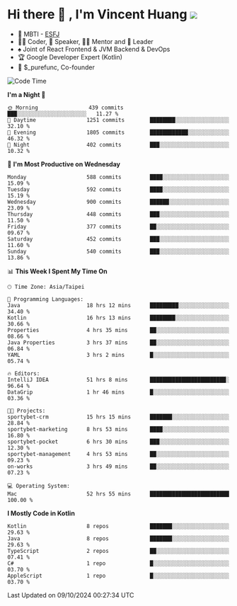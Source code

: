 # Hi there 👋 , I'm Vincent Huang ![](https://komarev.com/ghpvc/?username=Jian-Min-Huang)
- 👀 MBTI - [ESFJ](https://www.16personalities.com/esfj-personality)
- 👨‍💻 Coder, 🎤 Speaker, 👨‍🏫 Mentor and 🚀 Leader
- ♠️ Joint of React Frontend & JVM Backend & DevOps
- 🏆 Google Developer Expert (Kotlin)
- 💼 $_purefunc, Co-founder

<!--START_SECTION:waka-->
![Code Time](http://img.shields.io/badge/Code%20Time-4%2C604%20hrs%206%20mins-blue)

**I'm a Night 🦉** 

```text
🌞 Morning                439 commits         ███░░░░░░░░░░░░░░░░░░░░░░   11.27 % 
🌆 Daytime                1251 commits        ████████░░░░░░░░░░░░░░░░░   32.10 % 
🌃 Evening                1805 commits        ████████████░░░░░░░░░░░░░   46.32 % 
🌙 Night                  402 commits         ███░░░░░░░░░░░░░░░░░░░░░░   10.32 % 
```
📅 **I'm Most Productive on Wednesday** 

```text
Monday                   588 commits         ████░░░░░░░░░░░░░░░░░░░░░   15.09 % 
Tuesday                  592 commits         ████░░░░░░░░░░░░░░░░░░░░░   15.19 % 
Wednesday                900 commits         ██████░░░░░░░░░░░░░░░░░░░   23.09 % 
Thursday                 448 commits         ███░░░░░░░░░░░░░░░░░░░░░░   11.50 % 
Friday                   377 commits         ██░░░░░░░░░░░░░░░░░░░░░░░   09.67 % 
Saturday                 452 commits         ███░░░░░░░░░░░░░░░░░░░░░░   11.60 % 
Sunday                   540 commits         ███░░░░░░░░░░░░░░░░░░░░░░   13.86 % 
```


📊 **This Week I Spent My Time On** 

```text
🕑︎ Time Zone: Asia/Taipei

💬 Programming Languages: 
Java                     18 hrs 12 mins      █████████░░░░░░░░░░░░░░░░   34.40 % 
Kotlin                   16 hrs 13 mins      ████████░░░░░░░░░░░░░░░░░   30.66 % 
Properties               4 hrs 35 mins       ██░░░░░░░░░░░░░░░░░░░░░░░   08.66 % 
Java Properties          3 hrs 37 mins       ██░░░░░░░░░░░░░░░░░░░░░░░   06.84 % 
YAML                     3 hrs 2 mins        █░░░░░░░░░░░░░░░░░░░░░░░░   05.74 % 

🔥 Editors: 
IntelliJ IDEA            51 hrs 8 mins       ████████████████████████░   96.64 % 
DataGrip                 1 hr 46 mins        █░░░░░░░░░░░░░░░░░░░░░░░░   03.36 % 

🐱‍💻 Projects: 
sportybet-crm            15 hrs 15 mins      ███████░░░░░░░░░░░░░░░░░░   28.84 % 
sportybet-marketing      8 hrs 53 mins       ████░░░░░░░░░░░░░░░░░░░░░   16.80 % 
sportybet-pocket         6 hrs 30 mins       ███░░░░░░░░░░░░░░░░░░░░░░   12.30 % 
sportybet-management     4 hrs 53 mins       ██░░░░░░░░░░░░░░░░░░░░░░░   09.23 % 
on-works                 3 hrs 49 mins       ██░░░░░░░░░░░░░░░░░░░░░░░   07.23 % 

💻 Operating System: 
Mac                      52 hrs 55 mins      █████████████████████████   100.00 % 
```

**I Mostly Code in Kotlin** 

```text
Kotlin                   8 repos             ███████░░░░░░░░░░░░░░░░░░   29.63 % 
Java                     8 repos             ███████░░░░░░░░░░░░░░░░░░   29.63 % 
TypeScript               2 repos             ██░░░░░░░░░░░░░░░░░░░░░░░   07.41 % 
C#                       1 repo              █░░░░░░░░░░░░░░░░░░░░░░░░   03.70 % 
AppleScript              1 repo              █░░░░░░░░░░░░░░░░░░░░░░░░   03.70 % 
```




 Last Updated on 09/10/2024 00:27:34 UTC
<!--END_SECTION:waka-->
